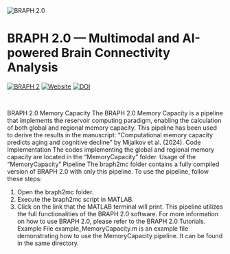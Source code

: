 ![BRAPH 2.0](braph2banner.png)

# BRAPH 2.0 — Multimodal and AI-powered Brain Connectivity Analysis

[![BRAPH 2](https://img.shields.io/twitter/url?label=BRAPH%202&style=social&url=https%3A%2F%2Ftwitter.com%2Fbraph2software)](https://twitter.com/braph2software)
[![Website](https://img.shields.io/website?up_message=braph.org&url=http%3A%2F%2Fbraph.org%2F)](http://braph.org/)
[![DOI](https://img.shields.io/badge/DOI-10.1371%2Fjournal.pone.0178798-blue)](https://doi.org/10.1371/journal.pone.0178798)

<br />

BRAPH 2.0 Memory Capacity
The BRAPH 2.0 Memory Capacity is a pipeline that implements the reservoir computing paradigm, enabling the calculation of both global and regional memory capacity. This pipeline has been used to derive the results in the manuscript: “Computational memory capacity predicts aging and cognitive decline” by Mijalkov et al. (2024).
Code Implementation
The codes implementing the global and regional memory capacity are located in the “MemoryCapacity” folder.
Usage of the “MemoryCapacity” Pipeline
The braph2mc folder contains a fully compiled version of BRAPH 2.0 with only this pipeline. To use the pipeline, follow these steps:
1.	Open the braph2mc folder.
2.	Execute the braph2mc script in MATLAB.
3.	Click on the link that the MATLAB terminal will print.
This pipeline utilizes the full functionalities of the BRAPH 2.0 software. For more information on how to use BRAPH 2.0, please refer to the BRAPH 2.0 Tutorials.
Example File
example_MemoryCapacity.m is an example file demonstrating how to use the MemoryCapacity pipeline. It can be found in the same directory.

